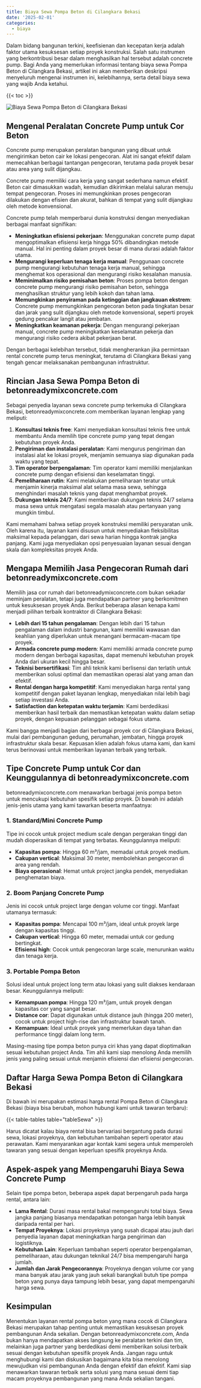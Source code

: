 ```yaml
---
title: Biaya Sewa Pompa Beton di Cilangkara Bekasi
date: '2025-02-01'
categories:
  - biaya
---
```


Dalam bidang bangunan terkini, keefisienan dan kecepatan kerja adalah faktor utama kesuksesan setiap proyek konstruksi. Salah satu instrumen yang berkontribusi besar dalam menghasilkan hal tersebut adalah concrete pump. Bagi Anda yang memerlukan informasi tentang biaya sewa Pompa Beton di Cilangkara Bekasi, artikel ini akan memberikan deskripsi menyeluruh mengenai instrumen ini, kelebihannya, serta detail biaya sewa yang wajib Anda ketahui.

{{< toc >}}

![Biaya Sewa Pompa Beton di Cilangkara Bekasi](https://betoncor8.github.io/pump/concrete-pump%20(2).png)

## Mengenal Peralatan Concrete Pump untuk Cor Beton

Concrete pump merupakan peralatan bangunan yang dibuat untuk mengirimkan beton cair ke lokasi pengecoran. Alat ini sangat efektif dalam memecahkan berbagai tantangan pengecoran, terutama pada proyek besar atau area yang sulit dijangkau.

Concrete pump memiliki cara kerja yang sangat sederhana namun efektif. Beton cair dimasukkan wadah, kemudian dikirimkan melalui saluran menuju tempat pengecoran. Proses ini memungkinkan proses pengecoran dilakukan dengan efisien dan akurat, bahkan di tempat yang sulit dijangkau oleh metode konvensional.

Concrete pump telah memperbarui dunia konstruksi dengan menyediakan berbagai manfaat signifikan:

- **Meningkatkan efisiensi pekerjaan**: Menggunakan concrete pump dapat mengoptimalkan efisiensi kerja hingga 50% dibandingkan metode manual. Hal ini penting dalam proyek besar di mana durasi adalah faktor utama.
- **Mengurangi keperluan tenaga kerja manual**: Penggunaan concrete pump mengurangi kebutuhan tenaga kerja manual, sehingga menghemat kos operasional dan mengurangi risiko kesalahan manusia.
- **Meminimalkan risiko pemisahan beton**: Proses pompa beton dengan concrete pump mengurangi risiko pemisahan beton, sehingga menghasilkan struktur yang lebih kokoh dan tahan lama.
- **Memungkinkan penyiraman pada ketinggian dan jangkauan ekstrem**: Concrete pump memungkinkan pengecoran beton pada tingkatan besar dan jarak yang sulit dijangkau oleh metode konvensional, seperti proyek gedung pencakar langit atau jembatan.
- **Meningkatkan keamanan pekerja**: Dengan mengurangi pekerjaan manual, concrete pump meningkatkan keselamatan pekerja dan mengurangi risiko cedera akibat pekerjaan berat.

Dengan berbagai kelebihan tersebut, tidak mengherankan jika permintaan rental concrete pump terus meningkat, terutama di Cilangkara Bekasi yang tengah gencar melaksanakan pembangunan infrastruktur.

## Rincian Jasa Sewa Pompa Beton di betonreadymixconcrete.com

Sebagai penyedia layanan sewa concrete pump terkemuka di Cilangkara Bekasi, betonreadymixconcrete.com memberikan layanan lengkap yang meliputi:

1. **Konsultasi teknis free**: Kami menyediakan konsultasi teknis free untuk membantu Anda memilih tipe concrete pump yang tepat dengan kebutuhan proyek Anda.
2. **Pengiriman dan instalasi peralatan**: Kami mengurus pengiriman dan instalasi alat ke lokasi proyek, menjamin semuanya siap digunakan pada waktu yang tepat.
3. **Tim operator berpengalaman**: Tim operator kami memiliki menjalankan concrete pump dengan efisiensi dan keselamatan tinggi.
4. **Pemeliharaan rutin**: Kami melakukan pemeliharaan teratur untuk menjamin kinerja maksimal alat selama masa sewa, sehingga menghindari masalah teknis yang dapat menghambat proyek.
5. **Dukungan teknis 24/7**: Kami memberikan dukungan teknis 24/7 selama masa sewa untuk mengatasi segala masalah atau pertanyaan yang mungkin timbul.

Kami memahami bahwa setiap proyek konstruksi memiliki persyaratan unik. Oleh karena itu, layanan kami disusun untuk menyediakan fleksibilitas maksimal kepada pelanggan, dari sewa harian hingga kontrak jangka panjang. Kami juga menyediakan opsi penyesuaian layanan sesuai dengan skala dan kompleksitas proyek Anda.

## Mengapa Memilih Jasa Pengecoran Rumah dari betonreadymixconcrete.com

Memilih jasa cor rumah dari betonreadymixconcrete.com bukan sekadar meminjam peralatan, tetapi juga mendapatkan partner yang berkomitmen untuk kesuksesan proyek Anda. Berikut beberapa alasan kenapa kami menjadi pilihan terbaik kontraktor di Cilangkara Bekasi:

- **Lebih dari 15 tahun pengalaman**: Dengan lebih dari 15 tahun pengalaman dalam industri bangunan, kami memiliki wawasan dan keahlian yang diperlukan untuk menangani bermacam-macam tipe proyek.
- **Armada concrete pump modern**: Kami memiliki armada concrete pump modern dengan berbagai kapasitas, dapat memenuhi kebutuhan proyek Anda dari ukuran kecil hingga besar.
- **Teknisi bersertifikasi**: Tim ahli teknik kami berlisensi dan terlatih untuk memberikan solusi optimal dan memastikan operasi alat yang aman dan efektif.
- **Rental dengan harga kompetitif**: Kami menyediakan harga rental yang kompetitif dengan paket layanan lengkap, menyediakan nilai lebih bagi setiap investasi Anda.
- **Satisfaction dan ketepatan waktu terjamin**: Kami berdedikasi memberikan hasil terbaik dan memastikan ketepatan waktu dalam setiap proyek, dengan kepuasan pelanggan sebagai fokus utama.

Kami bangga menjadi bagian dari berbagai proyek cor di Cilangkara Bekasi, mulai dari pembangunan gedung, perumahan, jembatan, hingga proyek infrastruktur skala besar. Kepuasan klien adalah fokus utama kami, dan kami terus berinovasi untuk memberikan layanan terbaik yang terbaik.

## Tipe Concrete Pump untuk Cor dan Keunggulannya di betonreadymixconcrete.com

betonreadymixconcrete.com menawarkan berbagai jenis pompa beton untuk mencukupi kebutuhan spesifik setiap proyek. Di bawah ini adalah jenis-jenis utama yang kami tawarkan beserta manfaatnya:

### 1\. Standard/Mini Concrete Pump

Tipe ini cocok untuk project medium scale dengan pergerakan tinggi dan mudah dioperasikan di tempat yang terbatas. Keunggulannya meliputi:

- **Kapasitas pompa**: Hingga 60 m³/jam, memadai untuk proyek medium.
- **Cakupan vertical**: Maksimal 30 meter, membolehkan pengecoran di area yang rendah.
- **Biaya operasional**: Hemat untuk project jangka pendek, menyediakan penghematan biaya.

### 2\. Boom Panjang Concrete Pump

Jenis ini cocok untuk project large dengan volume cor tinggi. Manfaat utamanya termasuk:

- **Kapasitas pompa**: Mencapai 100 m³/jam, ideal untuk proyek large dengan kapasitas tinggi.
- **Cakupan vertical**: Hingga 60 meter, memadai untuk cor gedung bertingkat.
- **Efisiensi high**: Cocok untuk pengecoran large scale, menurunkan waktu dan tenaga kerja.

### 3\. Portable Pompa Beton

Solusi ideal untuk project long term atau lokasi yang sulit diakses kendaraan besar. Keunggulannya meliputi:

- **Kemampuan pompa**: Hingga 120 m³/jam, untuk proyek dengan kapasitas cor yang sangat besar.
- **Distance cor**: Dapat digunakan untuk distance jauh (hingga 200 meter), cocok untuk project high-rise dan infrastruktur bawah tanah.
- **Kemampuan**: Ideal untuk proyek yang memerlukan daya tahan dan performance tinggi dalam long term.

Masing-masing tipe pompa beton punya ciri khas yang dapat dioptimalkan sesuai kebutuhan project Anda. Tim ahli kami siap menolong Anda memilih jenis yang paling sesuai untuk menjamin efisiensi dan efisiensi pengecoran.

## Daftar Harga Sewa Pompa Beton di Cilangkara Bekasi

Di bawah ini merupakan estimasi harga rental Pompa Beton di Cilangkara Bekasi (biaya bisa berubah, mohon hubungi kami untuk tawaran terbaru):

{{< table-tables table="tableSewa" >}}

Harus dicatat kalau biaya rental bisa bervariasi bergantung pada durasi sewa, lokasi proyeknya, dan kebutuhan tambahan seperti operator atau perawatan. Kami menyarankan agar kontak kami segera untuk memperoleh tawaran yang sesuai dengan keperluan spesifik proyeknya Anda.

## Aspek-aspek yang Mempengaruhi Biaya Sewa Concrete Pump

Selain tipe pompa beton, beberapa aspek dapat berpengaruh pada harga rental, antara lain:

- **Lama Rental**: Durasi masa rental bakal mempengaruhi total biaya. Sewa jangka panjang biasanya mendapatkan potongan harga lebih banyak daripada rental per hari.
- **Tempat Proyeknya**: Lokasi proyeknya yang susah dicapai atau jauh dari penyedia layanan dapat meningkatkan harga pengiriman dan logistiknya.
- **Kebutuhan Lain**: Keperluan tambahan seperti operator berpengalaman, pemeliharaan, atau dukungan teknikal 24/7 bisa mempengaruhi harga jumlah.
- **Jumlah dan Jarak Pengecorannya**: Proyeknya dengan volume cor yang mana banyak atau jarak yang jauh sekali barangkali butuh tipe pompa beton yang punya daya tampung lebih besar, yang dapat mempengaruhi harga sewa.

## Kesimpulan

Menentukan layanan rental pompa beton yang mana cocok di Cilangkara Bekasi merupakan tahap penting untuk memastikan kesuksesan proyek pembangunan Anda sekalian. Dengan betonreadymixconcrete.com, Anda bukan hanya mendapatkan akses langsung ke peralatan terkini dan tim, melainkan juga partner yang berdedikasi demi memberikan solusi terbaik sesuai dengan kebutuhan spesifik proyek Anda. Jangan ragu untuk menghubungi kami dan diskusikan bagaimana kita bisa menolong mewujudkan visi pembangunan Anda dengan efektif dan efektif. Kami siap menawarkan tawaran terbaik serta solusi yang mana sesuai demi tiap macam proyeknya pembangunan yang mana Anda sekalian tangani.
